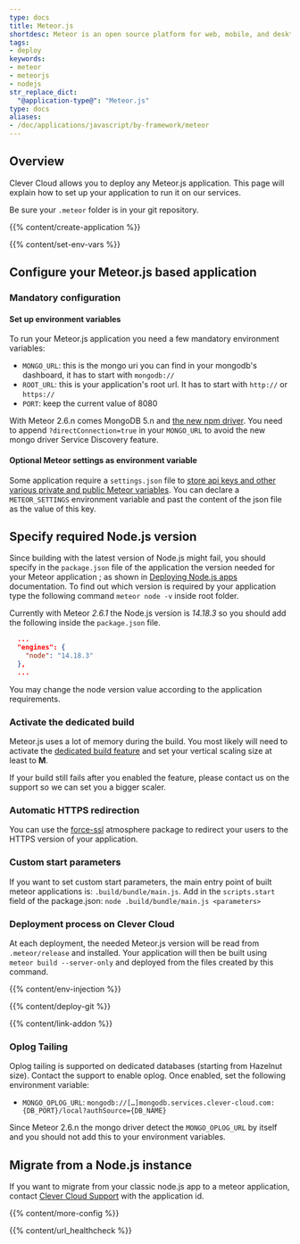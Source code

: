 ```yaml
---
type: docs
title: Meteor.js
shortdesc: Meteor is an open source platform for web, mobile, and desktop.
tags:
- deploy
keywords:
- meteor
- meteorjs
- nodejs
str_replace_dict:
  "@application-type@": "Meteor.js"
type: docs
aliases:
- /doc/applications/javascript/by-framework/meteor
---
```


## Overview

Clever Cloud allows you to deploy any Meteor.js application. This page will explain how to set up your application to run it on our services.

Be sure your `.meteor` folder is in your git repository.

{{% content/create-application %}}

{{% content/set-env-vars %}}

## Configure your Meteor.js based application

### Mandatory configuration

#### Set up environment variables

To run your Meteor.js application you need a few mandatory environment variables:

* `MONGO_URL`: this is the mongo uri you can find in your mongodb's dashboard, it has to start with `mongodb://`
* `ROOT_URL`: this is your application's root url. It has to start with `http://` or `https://`
* `PORT`: keep the current value of 8080

With Meteor 2.6.n comes MongoDB 5.n and [the new npm driver](https://guide.meteor.com/2.6-migration.html). You need to append `?directConnection=true` in your `MONGO_URL` to avoid the new mongo driver Service Discovery feature.

#### Optional Meteor settings as environment variable

Some application require a `settings.json` file to [store api keys and other various private and public Meteor variables](https://docs.meteor.com/api/core.html#Meteor-settings).
You can declare a `METEOR_SETTINGS` environment variable and past the content of the json file as the value of this key.

## Specify required Node.js version

Since building with the latest version of Node.js might fail, you should specify in the `package.json` file of the application the version needed for your Meteor application ; as shown in [Deploying Node.js apps](https://www.clever-cloud.com/doc/nodejs/nodejs/#requirements) documentation.
To find out which version is required by your application type the following command `meteor node -v` inside root folder.

Currently with Meteor *2.6.1* the Node.js version is *14.18.3* so you should add the following inside the `package.json` file.

```json
  ...
  "engines": {
    "node": "14.18.3"
  },
  ...
```

You may change the node version value according to the application requirements.

### Activate the dedicated build

Meteor.js uses a lot of memory during the build. You most likely will need to activate the [dedicated build feature](https://www.clever-cloud.com/doc/admin-console/apps-management/#dedicated-build) and set your vertical scaling size at least to **M**.

If your build still fails after you enabled the feature, please contact us on the support so we can set you a bigger scaler.

### Automatic HTTPS redirection

You can use the [force-ssl](https://atmospherejs.com/meteor/force-ssl) atmosphere package to redirect your users to the HTTPS version of your application.

### Custom start parameters

If you want to set custom start parameters, the main entry point of built meteor applications is: `.build/bundle/main.js`.
Add in the `scripts.start` field of the package.json: `node .build/bundle/main.js <parameters>`

### Deployment process on Clever Cloud

At each deployment, the needed Meteor.js version will be read from `.meteor/release` and installed.
Your application will then be built using `meteor build --server-only` and deployed from the files created by this command.

 {{% content/env-injection %}}

 {{% content/deploy-git %}}

 {{% content/link-addon %}}

### Oplog Tailing

Oplog tailing is supported on dedicated databases (starting from Hazelnut size). Contact the support to enable oplog. Once enabled, set the following environment variable:

* `MONGO_OPLOG_URL`: `mongodb://[…]mongodb.services.clever-cloud.com:{DB_PORT}/local?authSource={DB_NAME}`

Since Meteor 2.6.n the mongo driver detect the `MONGO_OPLOG_URL` by itself and you should not add this to your environment variables.

## Migrate from a Node.js instance

If you want to migrate from your classic node.js app to a meteor application, contact [Clever Cloud Support](https://console.clever-cloud.com/ticket-center-choice) with the application id.

{{% content/more-config %}}

{{% content/url_healthcheck %}}
